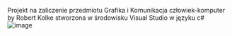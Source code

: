 Projekt na zaliczenie przedmiotu Grafika i Komunikacja człowiek-komputer by Robert Kolke stworzona w środowisku Visual Studio w języku c#
![image](https://user-images.githubusercontent.com/69192186/145877133-8706101f-3596-4d45-841b-b8cb80133dea.png)

